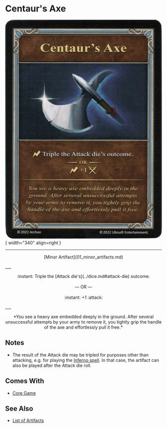 # Centaur's Axe

![Centaur's Axe](../assets/artifacts_minor-centaurs_axe.webp){ width="340" align=right }
___
<p style="text-align: center;" markdown>[Minor Artifact](01_minor_artifacts.md)</p>
___
<p style="text-align: center;" markdown>:instant: Triple the [Attack die's](../dice.md#attack-die) outcome.<br><br>— OR —<br><br>:instant: +1 :attack:</p>
___
<p style="text-align: center;" markdown>*You see a heavy axe embedded deeply in the ground. After several unsuccessful attempts by your army to remove it, you tightly grip the handle of the axe and effortlessly pull it free.*</p>


## Notes

- The result of the Attack die may be tripled for purposes other than attacking, e.g. for playing the [Inferno spell](../spells/inferno.md). In that case, the artifact can also be played after the Attack die roll.


## Comes With

- [Core Game](../content/core_game.md)


## See Also


- [List of Artifacts](index.md)
